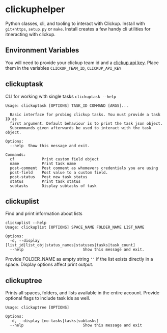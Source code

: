 # clickuphelper

Python classes, cli, and tooling to interact with Clickup.  Install with `git+https`, `setup.py` or `make`.  Install creates a few handy cli utilities for itneracting with clickup.

## Environment Variables

You will need to provide your clickup team id and a [clickup api key](https://help.clickup.com/hc/en-us/articles/6303426241687-Getting-Started-with-the-ClickUp-API#personal-api-key).  Place them in the variables `CLICKUP_TEAM_ID`, `CLICKUP_API_KEY`

## clickuptask

CLI for working with single tasks
`clickuptask --help`

```
Usage: clickuptask [OPTIONS] TASK_ID COMMAND [ARGS]...

  Basic interface for probing clickup tasks. You must provide a task ID as
  first argument. Default behaviour is to print the task json object.
  Subcommands given afterwards be used to interact with the task object.

Options:
  --help  Show this message and exit.

Commands:
  cf            Print custom field object
  name          Print task name
  post-comment  Post comment as whomevers credentials you are using
  post-field    Post value to a custom field.
  post-status   Post new task status
  status        Print task status
  subtasks      Display subtasks of task
```

## clickuplist

Find and print information about lists

```
clickuplist --help
Usage: clickuplist [OPTIONS] SPACE_NAME FOLDER_NAME LIST_NAME

Options:
  -d, --display [list_id|list_obj|status_names|statuses|tasks|task_count]
  --help                          Show this message and exit.
```

Provide FOLDER_NAME as empty string `''` if the list exists directly in a space.  Display options affect print output.

## clickuptree

Prints all spaces, folders, and lists available in the entire account.  Provide optional flags to include task ids as well.

```
Usage: clickuptree [OPTIONS]

Options:
  -d, --display [no-tasks|tasks|subtasks]
  --help                          Show this message and exit
```
